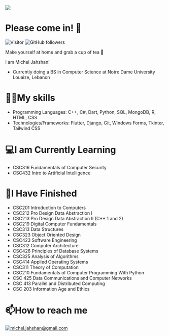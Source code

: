 ![](https://github.com/PixelatedCosmos/PixelatedCosmos/blob/main/banner.gif)
# Please come in! 👋
![Visitor](https://visitor-badge.laobi.icu/badge?page_id=PixelatedCosmos.PixelatedCosmos) ![GitHub followers](https://img.shields.io/github/followers/PixelatedCosmos?label=Follow&style=social)

Make yourself at home and grab a cup of tea 🍵

I am Michel Jahshan!
- Currently doing a BS in Computer Science at Notre Dame University Louaize, Lebanon

# 👨‍💻My skills
- Programming Languages: C++, C#, Dart, Python, SQL, MongoDB, R, HTML, CSS
- Technologies/Frameworks: Flutter, Django, Git, Windows Forms, Tkinter, Tailwind CSS

# 💻I am Currently Learning
- CSC316 Fundamentals of Computer Security
- CSC432 Intro to Artificial Intelligence

# 💯I Have Finished
- CSC201 Introduction to Computers
- CSC212 Pro Design Data Abstraction I 
- CSC213 Pro Design Data Abstraction II
  (C++ 1 and 2)
- CSC219 Digital Computer Fundamentals
- CSC313 Data Structures
- CSC323 Object Oriented Design
- CSC423 Software Engineering
- CSC312 Computer Architecture
- CSC426 Principles of Database Systems
- CSC325 Analysis of Algorithms
- CSC414 Applied Operating Systems
- CSC311 Theory of Computation
- CSC210 Fundamentals of Computer Programming With Python
- CSC 425 Data Communications and Computer Networks
- CSC 413 Parallel and Distributed Computing
- CSC 203 Information Age and Ethics

# 📫How to reach me
<a href="mailto:michel.jahshan@gmail.com">![michel.jahshan@gmail.com](https://img.shields.io/badge/Gmail-D14836?style=for-the-badge&logo=gmail&logoColor=white)</a>

<!---
PixelatedCosmos/PixelatedCosmos is a ✨ special ✨ repository because its `README.md` (this file) appears on your GitHub profile.
You can click the Preview link to take a look at your changes.
--->

